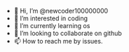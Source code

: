 - 👋 Hi, I’m @newcoder100000000
- 👀 I’m interested in coding
- 🌱 I’m currently learning os
- 💞️ I’m looking to collaborate on github
- 📫 How to reach me by issues.

<!---
newcoder100000000/newcoder100000000 is a ✨ special ✨ repository because its `README.md` (this file) appears on your GitHub profile.
You can click the Preview link to take a look at your changes.
--->
